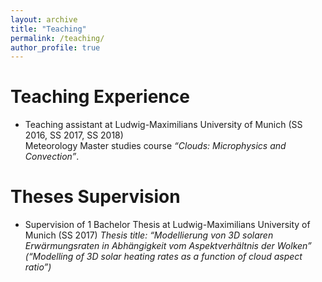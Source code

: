 ```yaml
---
layout: archive
title: "Teaching"
permalink: /teaching/
author_profile: true
---
```


Teaching Experience
======
* Teaching assistant at Ludwig-Maximilians University of Munich (SS 2016, SS 2017, SS 2018) <br />
Meteorology Master studies course _“Clouds: Microphysics and Convection”_.

Theses Supervision
======
* Supervision of 1 Bachelor Thesis at Ludwig-Maximilians University of Munich (SS 2017)
_Thesis title: “Modellierung von 3D solaren Erwärmungsraten in Abhängigkeit vom Aspektverhältnis der Wolken” (“Modelling of 3D solar heating rates as a function of cloud aspect ratio”)_
